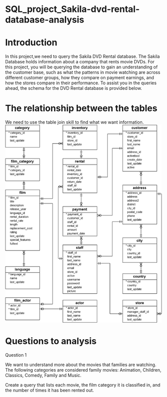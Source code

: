 # SQL_project_Sakila-dvd-rental-database-analysis

# Introduction
In this project,we need to query the Sakila DVD Rental database. The Sakila Database holds information about a company that rents movie DVDs. For this project, you will be querying the database to gain an understanding of the customer base, such as what the patterns in movie watching are across different customer groups, how they compare on payment earnings, and how the stores compare in their performance. To assist you in the queries ahead, the schema for the DVD Rental database is provided below.

# The relationship between the tables
We need to use the table join skill to find what we want information.
![photo](dvd-rental-sample-database-diagram.png)

# Questions to analysis
Question 1

We want to understand more about the movies that families are watching. The following categories are considered family movies: Animation, Children, Classics, Comedy, Family and Music.

Create a query that lists each movie, the film category it is classified in, and the number of times it has been rented out.
